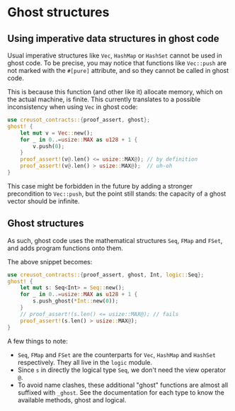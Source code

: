 # Ghost structures

## Using imperative data structures in ghost code

Usual imperative structures like `Vec`, `HashMap` or `HashSet` cannot be used in ghost code. To be precise, you may notice that functions like `Vec::push` are not marked with the `#[pure]` attribute, and so they cannot be called in ghost code.

This is because this function (and other like it) allocate memory, which on the actual machine, is finite. This currently translates to a possible inconsistency when using `Vec` in ghost code:

```rust
use creusot_contracts::{proof_assert, ghost};
ghost! {
    let mut v = Vec::new();
    for _ in 0..=usize::MAX as u128 + 1 {
        v.push(0);
    }
    proof_assert!(v@.len() <= usize::MAX@); // by definition
    proof_assert!(v@.len() > usize::MAX@);  // uh-oh
}
```

This case might be forbidden in the future by adding a stronger precondition to `Vec::push`, but the point still stands: the capacity of a ghost vector should be infinite.

## Ghost structures

As such, ghost code uses the mathematical structures `Seq`, `FMap` and `FSet`, and adds program functions onto them.

The above snippet becomes:

```rust
use creusot_contracts::{proof_assert, ghost, Int, logic::Seq};
ghost! {
    let mut s: Seq<Int> = Seq::new();
    for _ in 0..=usize::MAX as u128 + 1 {
        s.push_ghost(*Int::new(0));
    }
    // proof_assert!(s.len() <= usize::MAX@); // fails
    proof_assert!(s.len() > usize::MAX@);
}
```

A few things to note:

- `Seq`, `FMap` and `FSet` are the counterparts for `Vec`, `HashMap` and `HashSet` respectively. They all live in the `logic` module.
- Since `s` in directly the logical type `Seq`, we don't need the view operator `@`.
- To avoid name clashes, these additional "ghost" functions are almost all suffixed with `_ghost`. See the documentation for each type to know the available methods, ghost and logical.
